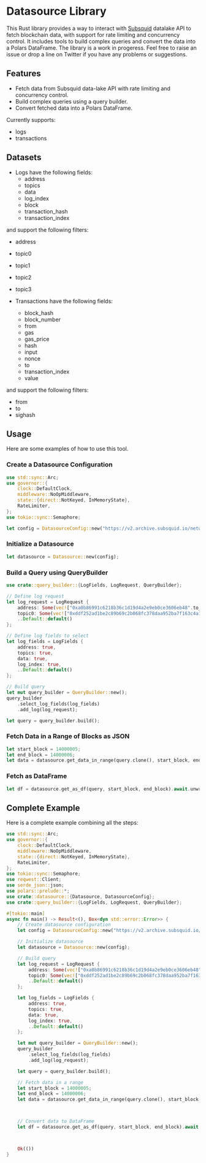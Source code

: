 # Datasource Library

This Rust library provides a way to interact with [Subsquid](docs.subsquid.io) datalake API to fetch blockchain data, with support for rate limiting and concurrency control. It includes tools to build complex queries and convert the data into a Polars DataFrame. The library is a work in progeress. Feel free to raise an issue or drop a line on Twitter if you have any problems or suggestions.

## Features

- Fetch data from Subsquid data-lake API with rate limiting and concurrency control.
- Build complex queries using a query builder.
- Convert fetched data into a Polars DataFrame.

Currently supports:

- logs
- transactions

## Datasets

- Logs have the following fields:
  - address
  - topics
  - data
  - log_index
  - block
  - transaction_hash
  - transaction_index

and support the following filters:

- address
- topic0
- topic1
- topic2
- topic3

- Transactions have the following fields:
  - block_hash
  - block_number
  - from
  - gas
  - gas_price
  - hash
  - input
  - nonce
  - to
  - transaction_index
  - value

and support the following filters:

- from
- to
- sighash

## Usage

Here are some examples of how to use this tool.

### Create a Datasource Configuration

```rust
use std::sync::Arc;
use governor::{
    clock::DefaultClock,
    middleware::NoOpMiddleware,
    state::{direct::NotKeyed, InMemoryState},
    RateLimiter,
};
use tokio::sync::Semaphore;

let config = DatasourceConfig::new("https://v2.archive.subsquid.io/network/ethereum-mainnet".to_string(), 10);
```

### Initialize a Datasource

```rust
let datasource = Datasource::new(config);
```

### Build a Query using QueryBuilder

```rust
use crate::query_builder::{LogFields, LogRequest, QueryBuilder};

// Define log request
let log_request = LogRequest {
    address: Some(vec!["0xa0b86991c6218b36c1d19d4a2e9eb0ce3606eb48".to_string()]),
    topic0: Some(vec!["0xddf252ad1be2c89b69c2b068fc378daa952ba7f163c4a11628f55a4df523b3ef".to_string()]),
    ..Default::default()
};

// Define log fields to select
let log_fields = LogFields {
    address: true,
    topics: true,
    data: true,
    log_index: true,
    ..Default::default()
};

// Build query
let mut query_builder = QueryBuilder::new();
query_builder
    .select_log_fields(log_fields)
    .add_log(log_request);

let query = query_builder.build();
```

### Fetch Data in a Range of Blocks as JSON

```rust
let start_block = 14000005;
let end_block = 14000006;
let data = datasource.get_data_in_range(query.clone(), start_block, end_block).await.unwrap();

```

### Fetch as DataFrame

```rust
let df = datasource.get_as_df(query, start_block, end_block).await.unwrap();

```

## Complete Example

Here is a complete example combining all the steps:

```rust
use std::sync::Arc;
use governor::{
    clock::DefaultClock,
    middleware::NoOpMiddleware,
    state::{direct::NotKeyed, InMemoryState},
    RateLimiter,
};
use tokio::sync::Semaphore;
use reqwest::Client;
use serde_json::json;
use polars::prelude::*;
use crate::datasource::{Datasource, DatasourceConfig};
use crate::query_builder::{LogFields, LogRequest, QueryBuilder};

#[tokio::main]
async fn main() -> Result<(), Box<dyn std::error::Error>> {
    // Create datasource configuration
    let config = DatasourceConfig::new("https://v2.archive.subsquid.io/network/ethereum-mainnet".to_string(), 10);

    // Initialize datasource
    let datasource = Datasource::new(config);

    // Build query
    let log_request = LogRequest {
        address: Some(vec!["0xa0b86991c6218b36c1d19d4a2e9eb0ce3606eb48".to_string()]),
        topic0: Some(vec!["0xddf252ad1be2c89b69c2b068fc378daa952ba7f163c4a11628f55a4df523b3ef".to_string()]),
        ..Default::default()
    };

    let log_fields = LogFields {
        address: true,
        topics: true,
        data: true,
        log_index: true,
        ..Default::default()
    };

    let mut query_builder = QueryBuilder::new();
    query_builder
        .select_log_fields(log_fields)
        .add_log(log_request);

    let query = query_builder.build();

    // Fetch data in a range
    let start_block = 14000005;
    let end_block = 14000006;
    let data = datasource.get_data_in_range(query.clone(), start_block, end_block).await.unwrap();



    // Convert data to DataFrame
    let df = datasource.get_as_df(query, start_block, end_block).await.unwrap();



    Ok(())
}


```
